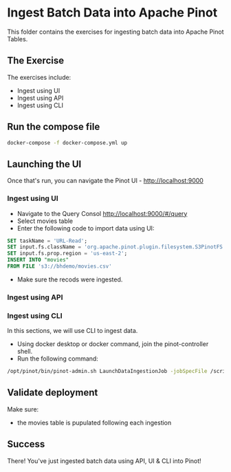 # Ingest Batch Data into Apache Pinot

This folder contains the exercises for ingesting batch data into Apache Pinot Tables.

## The Exercise

The exercises include:

- Ingest using UI
- Ingest using API
- Ingest using CLI

## Run the compose file

``` bash
docker-compose -f docker-compose.yml up
```

## Launching the UI

Once that's run, you can navigate the Pinot UI - [http://localhost:9000](http://localhost:9000)

### Ingest using UI

- Navigate to the Query Consol [http://localhost:9000/#/query](http://localhost:9000/#/query)
- Select movies table
- Enter the following code to import data using UI:

``` sql
SET taskName = 'URL-Read';
SET input.fs.className = 'org.apache.pinot.plugin.filesystem.S3PinotFS';
SET input.fs.prop.region = 'us-east-2';
INSERT INTO "movies"
FROM FILE 's3://bhdemo/movies.csv'

```

- Make sure the recods were ingested.

### Ingest using API



### Ingest using CLI

In this sections, we will use CLI to ingest data.

- Using docker desktop or docker command, join the pinot-controller shell.
- Run the following command:

``` bash
/opt/pinot/bin/pinot-admin.sh LaunchDataIngestionJob -jobSpecFile /scripts/job-spec-json.yaml
```

## Validate deployment

Make sure:

- the movies table is pupulated following each ingestion

## Success

There! You've just ingested batch data using API, UI & CLI into Pinot!
